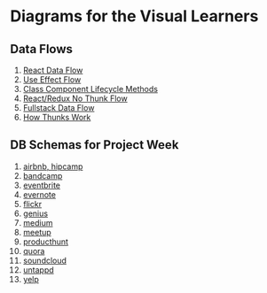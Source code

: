 # Diagrams for the Visual Learners

## Data Flows

1. [React Data Flow][react-data-flow]
2. [Use Effect Flow][use-effect-flow]
3. [Class Component Lifecycle Methods][class-component-lifecycle]
4. [React/Redux No Thunk Flow][react-redux-nothunk]
5. [Fullstack Data Flow][fullstack-data-flow]
6. [How Thunks Work][how-thunks-work]

## DB Schemas for Project Week

1. [airbnb, hipcamp][airbnb]
2. [bandcamp][bandcamp]
3. [eventbrite][eventbrite]
4. [evernote][evernote]
5. [flickr][flickr]
6. [genius][genius]
7. [medium][medium]
8. [meetup][meetup]
9. [producthunt][producthunt]
10. [quora][quora]
11. [soundcloud][soundcloud]
12. [untappd][untappd]
13. [yelp][yelp]

[react-data-flow]: ./assets/react-data-flow.png
[use-effect-flow]: ./assets/use-effect-flow.png
[class-component-lifecycle]: ./class-component-lifecycle.png
[react-redux-nothunk]: ./assets/react-redux-nothunk.png
[fullstack-data-flow]: ./assets/fullstack-dataflow.pdf
[how-thunks-work]: ./assets/how_thunks_work.pdf
[db-schemas]: https://drive.google.com/file/d/1Zcl-gZNqYDmcm8TTfZJt7XX2LXGu-oZ-/view?usp=sharing
[airbnb]: ./assets/dbschemas/airbnb.jpg
[bandcamp]: ./assets/dbschemas/bandcamp.jpg
[eventbrite]: ./assets/dbschemas/eventbrite.jpg
[evernote]: ./assets/dbschemas/evernote.jpg
[flickr]: ./assets/dbschemas/flickr.jpg
[genius]: ./assets/dbschemas/genius.jpg
[medium]: ./assets/dbschemas/medium.jpg
[meetup]: ./assets/dbschemas/meetup.jpg
[producthunt]: ./assets/dbschemas/producthunt
[quora]: ./assets/dbschemas/quora
[soundcloud]: ./assets/dbschemas/soundcloud.jpg
[untappd]: ./assets/dbschemas/untappd.jpg
[yelp]: ./assets/dbschemas/yelp.jpg
